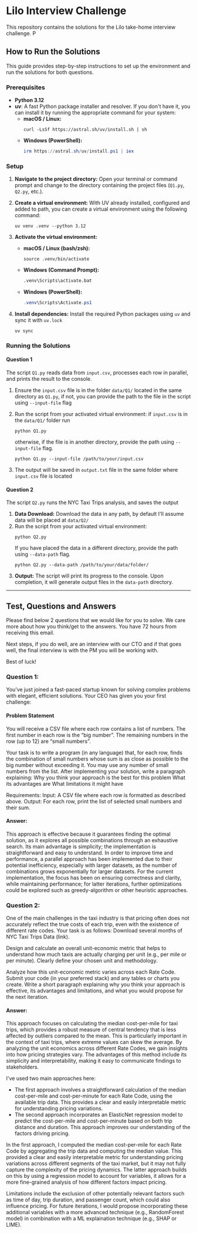 # Lilo Interview Challenge

This repository contains the solutions for the Lilo take-home interview challenge. P

## How to Run the Solutions

This guide provides step-by-step instructions to set up the environment and run the solutions for both questions.

### Prerequisites

*   **Python 3.12**
*   **uv**: A fast Python package installer and resolver. If you don't have it, you can install it by running the appropriate command for your system:
    *   **macOS / Linux:**
        ```shell
        curl -LsSf https://astral.sh/uv/install.sh | sh
        ```
    *   **Windows (PowerShell):**
        ```powershell
        irm https://astral.sh/uv/install.ps1 | iex
        ```

### Setup

1.  **Navigate to the project directory:**
    Open your terminal or command prompt and change to the directory containing the project files (`Q1.py`, `Q2.py`, etc.).

2.  **Create a virtual environment:**
    With UV already installed, configured and added to path, you can create a virtual environment using the following command:
    ```shell
    uv venv .venv --python 3.12
    ```

3.  **Activate the virtual environment:**
    *   **macOS / Linux (bash/zsh):**
        ```shell
        source .venv/bin/activate
        ```
    *   **Windows (Command Prompt):**
        ```cmd
        .venv\Scripts\activate.bat
        ```
    *   **Windows (PowerShell):**
        ```powershell
        .venv\Scripts\Activate.ps1
        ```

4.  **Install dependencies:**
    Install the required Python packages using `uv` and sync it with `uv.lock`
    ```shell
    uv sync
    ```

### Running the Solutions

#### Question 1

The script `Q1.py` reads data from `input.csv`, processes each row in parallel, and prints the result to the console.

1.  Ensure the `input.csv` file is in the folder `data/Q1/` located in the same directory as `Q1.py`, if not, you can provide the path to the file in the script using `--input-file` flag
2.  Run the script from your activated virtual environment:
    if `input.csv` is in the `data/Q1/` folder run
    ```shell
    python Q1.py
    ```
    otherwise, if the file is in another directory, provide the path using `--input-file` flag.

    ```shell
    python Q1.py --input-file /path/to/your/input.csv
    ```

3.  The output will be saved in `output.txt` file in the same folder where `input.csv` file is located

#### Question 2

The script `Q2.py` runs the NYC Taxi Trips analysis, and saves the output

1.  **Data Download:** Download the data in any path, by default I'll assume data will be placed at `data/Q2/`
2.  Run the script from your activated virtual environment:
    ```shell
    python Q2.py
    ```
    If you have placed the data in a different directory, provide the path using `--data-path` flag.
    ```shell
    python Q2.py --data-path /path/to/your/data/folder/
    ```
3.  **Output:** The script will print its progress to the console. Upon completion, it will generate output files in the `data-path` directory.

---
## Test, Questions and Answers
Please find below 2 questions that we would like for you to solve. We care more about how you think/get to the answers. You have 72 hours from receiving this email.

Next steps, if you do well, are an interview with our CTO and if that goes well, the final interview is with the PM you will be working with.

Best of luck!

### Question 1:
You’ve just joined a fast-paced startup known for solving complex problems with elegant, efficient solutions. Your CEO has given you your first challenge:

#### Problem Statement
You will receive a CSV file where each row contains a list of numbers. The first number in each row is the “big number”. The remaining numbers in the row (up to 12) are “small numbers”.

Your task is to write a program (in any language) that, for each row, finds the combination of small numbers whose sum is as close as possible to the big number without exceeding it. You may use any number of small numbers from the list.
After implementing your solution, write a paragraph explaining:
Why you think your approach is the best for this problem
What its advantages are
What limitations it might have

Requirements:
Input: A CSV file where each row is formatted as described above.
Output: For each row, print the list of selected small numbers and their sum.

#### Answer:
This approach is effective because it guarantees finding the optimal solution, as it explores all possible combinations through an exhaustive search. Its main advantage is simplicity; the implementation is straightforward and easy to understand. In order to improve time and performance, a parallel approach has been implemented due to their potential inefficiency, especially with larger datasets, as the number of combinations grows exponentially for larger datasets. For the current implementation, the focus has been on ensuring correctness and clarity, while maintaining performance; for latter iterations, further optimizations could be explored such as greedy-algorithm or other heuristic approaches.

### Question 2:

One of the main challenges in the taxi industry is that pricing often does not accurately reflect the true costs of each trip, even with the existence of different rate codes. Your task is as follows:
Download several months of NYC Taxi Trips Data (link).

Design and calculate an overall unit-economic metric that helps to understand how much taxis are actually charging per unit (e.g., per mile or per minute). Clearly define your chosen unit and methodology.

Analyze how this unit-economic metric varies across each Rate Code.
Submit your code (in  your preferred stack) and any tables or charts you create.
Write a short paragraph explaining why you think your approach is effective, its advantages and limitations, and what you would propose for the next iteration.

#### Answer:
This approach focuses on calculating the median cost-per-mile for taxi trips, which provides a robust measure of central tendency that is less affected by outliers compared to the mean. This is particularly important in the context of taxi trips, where extreme values can skew the average. By analyzing the unit economics across different Rate Codes, we gain insights into how pricing strategies vary. The advantages of this method include its simplicity and interpretability, making it easy to communicate findings to stakeholders.

I've used two main approaches here:
- The first approach involves a straightforward calculation of the median cost-per-mile and cost-per-minute for each Rate Code, using the available trip data. This provides a clear and easily interpretable metric for understanding pricing variations.
- The second approach incorporates an ElasticNet regression model to predict the cost-per-mile and cost-per-minute based on both trip distance and duration. This approach improves our understanding of the factors driving pricing.

In the first approach, I computed the median cost-per-mile for each Rate Code by aggregating the trip data and computing the median value. This provided a clear and easily interpretable metric for understanding pricing variations across different segments of the taxi market, but it may not fully capture the complexity of the pricing dynamics. The latter approach builds on this by using a regression model to account for variables, it allows for a more fine-grained analysis of how different factors impact pricing.

Limitations include the exclusion of other potentially relevant factors such as time of day, trip duration, and passenger count, which could also influence pricing. For future iterations, I would propose incorporating these additional variables with a more advanced technique (e.g., RandomForest model) in combination with a ML explaination technique (e.g., SHAP or LIME).
